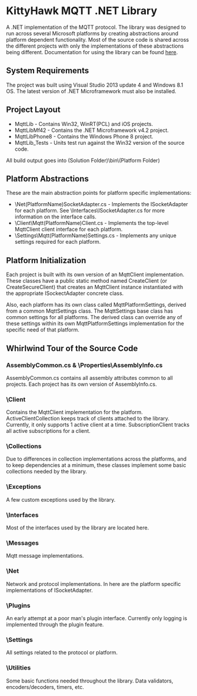 # KittyHawk MQTT .NET Library

A .NET implementation of the MQTT protocol. The library was designed to run across several Microsoft platforms by creating abstractions around platform dependent functionality. Most of the source code is shared across the different projects with only the implementations of these abstractions being different. Documentation for using the library can be found [here](http://www.kittyhawkmq.com/kittyhawkmq-client-api-documentation-latest/).

## System Requirements

The project was built using Visual Studio 2013 update 4 and Windows 8.1 OS. The latest version of .NET Microframework must also be installed.

## Project Layout

* MqttLib - Contains Win32, WinRT(PCL) and iOS projects.
* MqttLibMf42 - Contains the .NET Microframework v4.2 project.
* MqttLibPhone8 - Contains the Windows Phone 8 project.
* MqttLib_Tests - Units test run against the Win32 version of the source code.

All build output goes into (Solution Folder)\bin\\(Platform Folder)

## Platform Abstractions

These are the main abstraction points for platform specific implementations:

* \Net\(PlatformName)SocketAdapter.cs - Implements the ISocketAdapter for each platform. See \Interfaces\ISocketAdapter.cs for more information on the interface calls.
* \Client\Mqtt(PlatformName)Client.cs - Implements the top-level MqttClient client interface for each platform.
* \Settings\Mqtt(PlatformName)Settings.cs - Implements any unique settings required for each platform.

## Platform Initialization

Each project is built with its own version of an MqttClient implementation. These classes have a public static method named CreateClient (or CreateSecureClient) that creates an MqttClient instance instantiated with the appropriate ISockectAdapter concrete class.

Also, each platform has its own class called MqttPlatformSettings, derived from a common MqttSettings class. The MqttSettings base class has common settings for all platforms. The derived class can override any of these settings within its own MqttPlatformSettings implementation for the specific need of that platform.

## Whirlwind Tour of the Source Code

### AssemblyCommon.cs & \Properties\AssemblyInfo.cs

AssemblyCommon.cs contains all assembly attributes common to all projects. Each project has its own version of AssemblyInfo.cs.

### \Client

Contains the MqttClient implementation for the platform. ActiveClientCollection keeps track of clients attached to the library. Currently, it only supports 1 active client at a time. SubscriptionClient tracks all active subscriptions for a client.

### \Collections

Due to differences in collection implementations across the platforms, and to keep dependencies at a minimum, these classes implement some basic collections needed by the library.

### \Exceptions

A few custom exceptions used by the library.

### \Interfaces

Most of the interfaces used by the library are located here.

### \Messages

Mqtt message implementations.

### \Net

Network and protocol implementations. In here are the platform specific implementations of ISocketAdapter.

### \Plugins

An early attempt at a poor man's plugin interface. Currently only logging is implemented through the plugin feature.

### \Settings

All settings related to the protocol or platform.

### \Utilities

Some basic functions needed throughout the library. Data validators, encoders/decoders, timers, etc.

